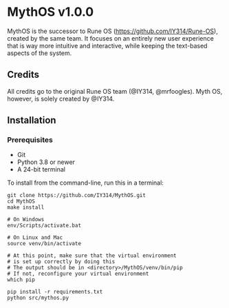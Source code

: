 # MythOS v1.0.0
MythOS is the successor to Rune OS (https://github.com/IY314/Rune-OS), created
by the same team. It focuses on an entirely new user experience that is way more
intuitive and interactive, while keeping the text-based aspects of the system.

## Credits
All credits go to the original Rune OS team (@IY314, @mrfoogles). Myth OS, 
however, is solely created by @IY314.

## Installation
### Prerequisites
- Git
- Python 3.8 or newer
- A 24-bit terminal

To install from the command-line, run this in a terminal:
```shell
git clone https://github.com/IY314/MythOS.git
cd MythOS
make install

# On Windows
env/Scripts/activate.bat

# On Linux and Mac
source venv/bin/activate

# At this point, make sure that the virtual environment
# is set up correctly by doing this
# The output should be in <directory>/MythOS/venv/bin/pip
# If not, reconfigure your virtual environment
which pip

pip install -r requirements.txt
python src/mythos.py
```
